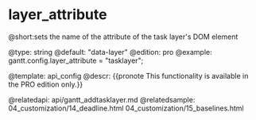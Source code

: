 layer_attribute
=============

@short:sets the name of the attribute of the task layer's DOM element
	

@type: string
@default: "data-layer"
@edition: pro
@example:
gantt.config.layer_attribute = "tasklayer";

@template:	api_config
@descr:
{{pronote This functionality is available in the PRO edition only.}}


@relatedapi: api/gantt_addtasklayer.md
@relatedsample:
	04_customization/14_deadline.html
    04_customization/15_baselines.html
	